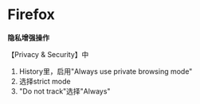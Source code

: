 # Firefox
**隐私增强操作**

【Privacy & Security】中

1. History里，启用"Always use private browsing mode"
2. 选择strict mode
3. "Do not track"选择"Always"